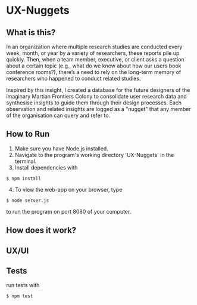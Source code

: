 # UX-Nuggets
 
## What is this?
In an organization where multiple research studies are conducted every week, month, or year by a variety of researchers, these reports pile up quickly. Then, when a team member, executive, or client asks a question about a certain topic (e.g., what do we know about how our users book conference rooms?), there’s a need to rely on the long-term memory of researchers who happened to conduct related studies. 

Inspired by this insight, I created a database for the future designers of the imaginary Martian Frontiers Colony to consolidate user research data and synthesise insights to guide them through their design processes. Each observation and related insights are logged as a "nugget" that any member of the organisation can query and refer to.

## How to Run
1. Make sure you have Node.js installed.
2. Navigate to the program's working directory 'UX-Nuggets' in the terminal.
3. Install dependencies with 
```shell
$ npm install
```
4. To view the web-app on your browser, type 
```shell
$ node server.js
``` 
to run the program on port 8080 of your computer.

## How does it work?

## UX/UI

## Tests
run tests with 
```shell
$ npm test
```